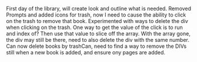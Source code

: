 First day of the library, will create look and outline what is needed.
Removed Prompts and added icons for trash, now I need to cause the ability to click on the trash to remove that book.
Experimented with ways to delete the div when clicking on the trash.
One way to get the value of the click is to run and index of? Then use that value to slice off the array. With the array gone, the div may still be there, need to also delete the div with the same number.
Can now delete books by trashCan, need to find a way to remove the DIVs still when a new book is added, and ensure ony pages are added. 
